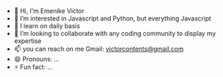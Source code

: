 - 👋 Hi, I'm Emenike Victor
- 👀 I’m interested in Javascript and Python, but everything Javascript
- 🌱 I learn on daily basis
- 💞️ I’m looking to collaborate with any coding community to display my expertise
- 📫 you can reach on me Gmail: victorcontents@gmail.com
- 😄 Pronouns: ...
- ⚡ Fun fact: ...

<!---
Solid-Victor/Solid-Victor is a ✨ special ✨ repository because its `README.md` (this file) appears on your GitHub profile.
You can click the Preview link to take a look at your changes.
--->
